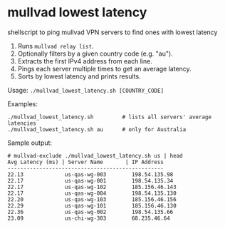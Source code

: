 # mullvad lowest latency
shellscript to ping mullvad VPN servers to find ones with lowest latency

1. Runs `mullvad relay list`.
2. Optionally filters by a given country code (e.g. "au").
3. Extracts the first IPv4 address from each line.
4. Pings each server multiple times to get an average latency.
5. Sorts by lowest latency and prints results.

Usage:
   `./mullvad_lowest_latency.sh [COUNTRY_CODE]`
   
Examples:

`./mullvad_lowest_latency.sh         # lists all servers' average latencies`   
`./mullvad_lowest_latency.sh au      # only for Australia`
   
Sample output:

```
# mullvad-exclude ./mullvad_lowest_latency.sh us | head
Avg Latency (ms) | Server Name       | IP Address
-------------------------------------------------
22.13             us-qas-wg-003        198.54.135.98
22.17             us-qas-wg-001        198.54.135.34
22.17             us-qas-wg-102        185.156.46.143
22.17             us-qas-wg-004        198.54.135.130
22.20             us-qas-wg-103        185.156.46.156
22.29             us-qas-wg-101        185.156.46.130
22.36             us-qas-wg-002        198.54.135.66
23.09             us-chi-wg-303        68.235.46.64
```
